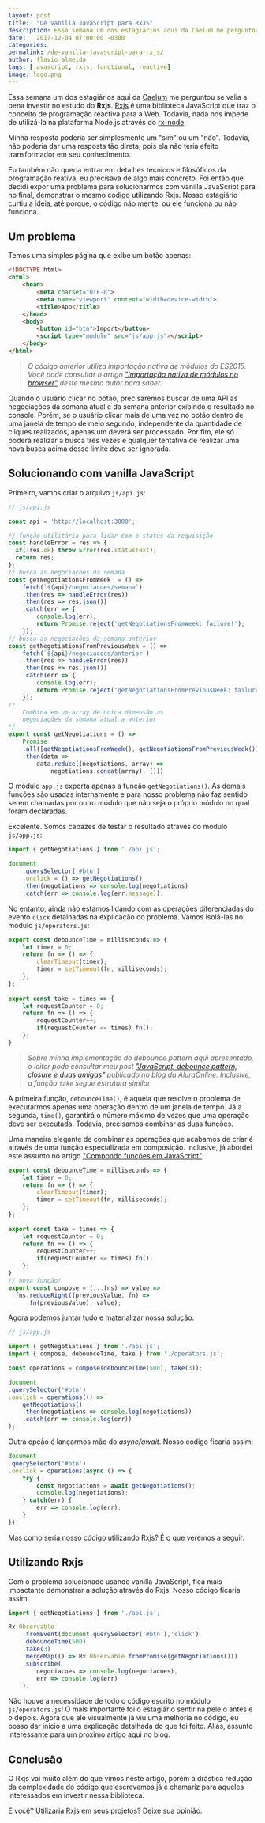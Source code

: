 ```yaml
---
layout: post
title:  "De vanilla JavaScript para RxJS"
description: Essa semana um dos estagiários aqui da Caelum me perguntou se valia a pena investir no estudo do Rxjs. Rxjs é uma biblioteca JavaScript que traz o conceito de programação reactiva para a Web. Todavia, nada nos impede de utilizá-la na plataforma Node.js através do rx-node.
date:   2017-12-04 07:00:00 -0300
categories:
permalink: /de-vanilla-javascript-para-rxjs/
author: flavio_almeida
tags: [javascript, rxjs, functional, reactive]
image: logo.png
---
```


Essa semana um dos estagiários aqui da <a href="https://www.caelum.com.br/" target="_blank">Caelum</a> me perguntou se valia a pena investir no estudo do **Rxjs**. <a href="https://github.com/Reactive-Extensions/RxJS" target="_blank">Rxjs</a> é uma biblioteca JavaScript que traz o conceito de programação reactiva para a Web. Todavia, nada nos impede de utilizá-la na plataforma Node.js através do <a href="https://github.com/Reactive-Extensions/rx-node" target="_blank">rx-node</a>.

 Minha resposta poderia ser simplesmente um "sim" ou um "não". Todavia, não poderia dar uma resposta tão direta, pois ela não teria efeito transformador em seu conhecimento. 
 
 Eu também não queria entrar em detalhes técnicos e filosóficos da programação reativa, eu precisava de algo mais concreto. Foi então que decidi expor uma problema para solucionarmos com vanilla JavaScript para no final, demonstrar o mesmo código utilizando Rxjs. Nosso estagiário curtiu a ideia, até porque, o código não mente, ou ele funciona ou não funciona.

## Um problema

Temos uma simples página que exibe um botão apenas:

```html
<!DOCTYPE html>
<html>
    <head>
        <meta charset="UTF-8">
        <meta name="viewport" content="width=device-width">
        <title>App</title>
    </head>
    <body>
        <button id="btn">Import</button>
        <script type="module" src="js/app.js"></script>
    </body>
</html>
```

>*O código anterior utiliza importação nativa de módulos do ES2015. Você pode consultar o artigo  <a href="http://cangaceirojavascript.com.br/importacao-nativa-modulos-browser/" target="_blank">"Importação nativa de módulos no browser"</a> deste mesmo autor para saber.*

Quando o usuário clicar no botão, precisaremos buscar de uma API as negociações da semana atual e da semana anterior exibindo o resultado no console. Porém, se o usuário clicar mais de uma vez no botão dentro de uma janela de tempo de meio segundo, independente da quantidade de cliques realizados, apenas um deverá ser processado. Por fim, ele só poderá realizar a busca três vezes e qualquer tentativa de realizar uma nova busca acima desse limite deve ser ignorada. 

## Solucionando com vanilla JavaScript

Primeiro, vamos criar o arquivo `js/api.js`:

```javascript
// js/api.js

const api = 'http://localhost:3000';

// função utilitária para lidar com o status da requisição
const handleError = res => {
  if(!res.ok) throw Error(res.statusText);
  return res;
};
// busca as negociações da semana 
const getNegotiationsFromWeek  = () =>
    fetch(`${api}/negociacoes/semana`)
    .then(res => handleError(res))
    .then(res => res.json())
    .catch(err => {
        console.log(err);   
        return Promise.reject('getNegotiationsFromWeek: failure!');
    });
// busca as negociações da semana anterior
const getNegotiationsFromPreviousWeek = () =>
    fetch(`${api}/negociacoes/anterior`)
    .then(res => handleError(res))
    .then(res => res.json())
    .catch(err => {
        console.log(err);
        return Promise.reject('getNegotiationsFromPreviousWeek: failure!');
    });
/* 
    Combina em um array de única dimensão as 
    negociações da semana atual a anterior
*/
export const getNegotiations = () => 
    Promise
    .all([getNegotiationsFromWeek(), getNegotiationsFromPreviousWeek()])
    .then(data => 
        data.reduce((negotiations, array) => 
            negotiations.concat(array), []))
```
O módulo `app.js` exporta apenas a função `getNegotiations()`. As demais funções são usadas internamente e para nosso problema não faz sentido serem chamadas por outro módulo que não seja o próprio módulo no qual foram declaradas. 

Excelente. Somos capazes de testar o resultado através do módulo `js/app.js`:


```javascript 
import { getNegotiations } from './api.js';

document
    .querySelector('#btn')
    .onclick = () => getNegotiations()
    .then(negotiations => console.log(negotiations)
    .catch(err => console.log(err.message));
```

No entanto, ainda não estamos lidando com as operações diferenciadas do evento `click` detalhadas na explicação do problema. Vamos isolá-las no módulo `js/operators.js`:


```javascript
export const debounceTime = milliseconds => {
    let timer = 0;
    return fn => () => {
        clearTimeout(timer);
        timer = setTimeout(fn, milliseconds);
    };
};
    
export const take = times => {
    let requestCounter = 0;
    return fn => () => {
        requestCounter++;
        if(requestCounter <= times) fn();
    };
}
```
>*Sobre minha implementação do debounce pattern aqui apresentado, o leitor pode consultar meu post <a href="http://blog.alura.com.br/javascript-debounce-pattern-closure-e-duas-amigas/" target="_blank">"JavaScript, debounce pattern, closure e duas amigas"</a> publicado no blog da AluraOnline. Inclusive, a função `take` segue estrutura similar* 

A primeira função, `debounceTime()`, é aquela que resolve o problema de executarmos apenas uma operação dentro de um janela de tempo. Já a segunda, `time()`, garantirá o número máximo de vezes que uma operação deve ser executada. Todavia, precisamos combinar as duas funções. 

Uma maneira elegante de combinar as operações que acabamos de criar é através de uma função especializada em composição. Inclusive, já abordei este assunto no artigo <a href="http://cangaceirojavascript.com.br/compondo-funcoes-javascript/" target="blank">"Compondo funções em JavaScript"</a>:

```javascript
export const debounceTime = milliseconds => {
    let timer = 0;
    return fn => () => {
        clearTimeout(timer);
        timer = setTimeout(fn, milliseconds);
    };
};
    
export const take = times => {
    let requestCounter = 0;
    return fn => () => {
        requestCounter++;
        if(requestCounter <= times) fn();
    };
}
// nova função!
export const compose = (...fns) => value => 
  fns.reduceRight((previousValue, fn) => 
      fn(previousValue), value);
```

Agora podemos juntar tudo e materializar nossa solução:

```javascript 
// js/app.js

import { getNegotiations } from './api.js';
import { compose, debounceTime, take } from './operators.js';

const operations = compose(debounceTime(500), take(3));

document
.querySelector('#btn')
.onclick = operations(() => 
    getNegotiations()
    .then(negotiations => console.log(negotiations))
    .catch(err => console.log(err))
);
```

Outra opção é lançarmos mão do *async/await*. Nosso código ficaria assim:

```javascript
document
.querySelector('#btn')
.onclick = operations(async () => {
    try {
    	const negotiations = await getNegotiations();
    	console.log(negotiations);
    } catch(err) {
    	err => console.log(err);
    }
}); 
```

Mas como seria nosso código utilizando Rxjs? É o que veremos a seguir.

## Utilizando Rxjs

Com o problema solucionado usando vanilla JavaScript, fica mais impactante demonstrar a solução através do Rxjs. Nosso código ficaria assim:

```javascript 
import { getNegotiations } from './api.js';

Rx.Observable
    .fromEvent(document.querySelector('#btn'),'click')
    .debounceTime(500)
    .take(3)
    .mergeMap(() => Rx.Observable.fromPromise(getNegotiations()))
    .subscribe(
        negociacoes => console.log(negociacoes),
        err => console.log(err)
    );
```

Não houve a necessidade de todo o código escrito no módulo `js/operators.js`! O mais importante foi o estagiário sentir na pele o antes e o depois. Agora que ele visualmente já viu uma melhoria no código, eu posso dar início a uma explicação detalhada do que foi feito. Aliás, assunto interessante para um próximo artigo aqui no blog.

## Conclusão

O Rxjs vai muito além do que vimos neste artigo, porém a drástica redução da complexidade do código que escrevemos já é chamariz para aqueles interessados em investir nessa biblioteca.

E você? Utilizaria Rxjs em seus projetos? Deixe sua opinião.